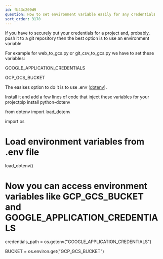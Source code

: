 ```yaml
---
id: fb43c209d9
question: How to set environment variable easily for any credentials
sort_order: 3170
---
```


If you have to securely put your credentials for a project and, probably, push it to a git repository then the best option is to use an environment variable

For example for web_to_gcs.py or git_csv_to_gcs.py we have to set these variables:

GOOGLE_APPLICATION_CREDENTIALS

GCP_GCS_BUCKET

The easises option to do it  is to use .env  ([dotenv](https://pypi.org/project/python-dotenv/)).

Install it and add a few lines of code that inject these variables for your projectpip install python-dotenv

from dotenv import load_dotenv

import os

# Load environment variables from .env file

load_dotenv()

# Now you can access environment variables like GCP_GCS_BUCKET and GOOGLE_APPLICATION_CREDENTIALS

credentials_path = os.getenv("GOOGLE_APPLICATION_CREDENTIALS")

BUCKET = os.environ.get("GCP_GCS_BUCKET")

